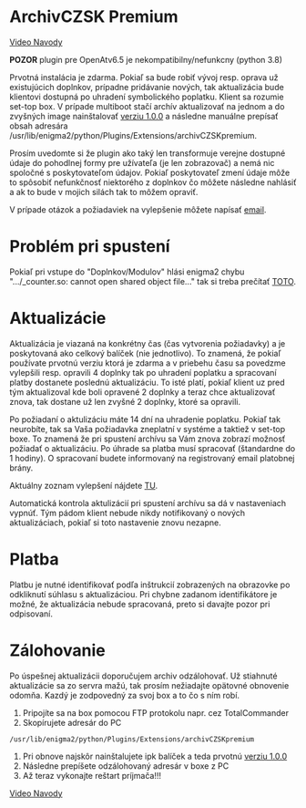 # ArchivCZSK Premium

[Video Navody](https://www.youtube.com/channel/UCmBS0gFkw11vBeHjjK_AGqA/videos)

**POZOR** plugin pre OpenAtv6.5 je nekompatibilny/nefunkcny (python 3.8)

Prvotná instalácia je zdarma. Pokiaľ sa bude robiť vývoj resp. oprava už existujúcich doplnkov, prípadne pridávanie nových, tak aktualizácia bude klientovi dostupná po uhradení symbolického poplatku. Klient sa rozumie set-top box. V prípade multiboot stačí archív aktualizovať na jednom a do zvyšných image nainštalovať [verziu 1.0.0](https://github.com/mtester270/archivczskpremium/releases/tag/v1.0.0) a následne manuálne prepísať obsah adresára /usr/lib/enigma2/python/Plugins/Extensions/archivCZSKpremium.

Prosím uvedomte si že plugin ako taký len transformuje verejne dostupné údaje do pohodlnej formy pre užívateľa (je len zobrazovač) a nemá nic spoločné s poskytovateľom údajov. Pokiaľ poskytovateľ zmení údaje môže to spôsobiť nefunkčnosť niektorého z doplnkov čo môžete následne nahlásiť a ak to bude v mojich silách tak to môžem opraviť.

V prípade otázok a požiadaviek na vylepšenie môžete napísať [email](mailto:archivczsk@gmail.com).

# Problém pri spustení
Pokiaľ pri vstupe do "Doplnkov/Modulov" hlási enigma2 chybu ".../_counter.so: cannot open shared object file..." tak si treba prečítať [TOTO](https://github.com/mtester270/archivczskpremium/releases/tag/v1.0.0).

# Aktualizácie
Aktualizácia je viazaná na konkrétny čas (čas vytvorenia požiadavky) a je poskytovaná ako celkový balíček (nie jednotlivo). To znamená, že pokiaľ používate prvotnú verziu ktorá je zdarma a v priebehu času sa povedzme vylepšili resp. opravili 4 doplnky tak po uhradení poplatku a spracovaní platby dostanete poslednú aktualizáciu. To isté platí, pokiaľ klient uz pred tým aktualizoval kde boli opravené 2 doplnky a teraz chce aktualizovať znova, tak dostane už len zvyšné 2 doplnky, ktoré sa opravili.

Po požiadaní o aktulizáciu máte 14 dní na uhradenie poplatku. Pokiaľ tak neurobíte, tak sa Vaša požiadavka zneplatní v systéme a taktiež v set-top boxe. To znamená že pri spustení archívu sa Vám znova zobrazí možnosť požiadať o aktualizáciu. Po úhrade sa platba musí spracovať (štandardne do 1 hodiny). O spracovaní budete informovaný na registrovaný email platobnej brány.

Aktuálny zoznam vylepšení nájdete [TU](https://github.com/mtester270/archivczskpremium/releases).

Automatická kontrola aktulizácií pri spustení archívu sa dá v nastaveniach vypnúť. Tým pádom klient nebude nikdy notifikovaný o nových aktualizáciach, pokiaľ si toto nastavenie znovu nezapne.

# Platba
Platbu je nutné identifikovať podľa inštrukcií zobrazených na obrazovke po odkliknutí súhlasu s aktualizáciou. Pri chybne zadanom identifikátore je možné, že aktualizácia nebude spracovaná, preto si davajte pozor pri odpisovaní.

# Zálohovanie
Po úspešnej aktualizácii doporučujem archiv odzálohovať. Už stiahnuté aktualizácie sa zo servra mažú, tak prosím nežiadajte opätovné obnovenie odomňa. Kazdý je zodpovedný za svoj box a to čo s ním robí.

1) Pripojíte sa na box pomocou FTP protokolu napr. cez TotalCommander
2) Skopírujete adresár do PC
```
/usr/lib/enigma2/python/Plugins/Extensions/archivCZSKpremium
```

1) Pri obnove najskôr nainštalujete ipk balíček a teda prvotnú [verziu 1.0.0](https://github.com/mtester270/archivczskpremium/releases/tag/v1.0.0)
2) Následne prepíšete odzálohovaný adresár v boxe z PC
3) Až teraz vykonajte reštart príjmača!!!

[Video Navody](https://www.youtube.com/channel/UCmBS0gFkw11vBeHjjK_AGqA/videos)
